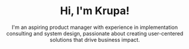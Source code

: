 ---
title: "Hi, I'm Krupa!"
subtitle: "I'm an aspiring product manager with experience in implementation consulting and system design, passionate about creating user-centered solutions that drive business impact."
image: "/assets/images/profile.jpg"
image_alt: "Krupa Patel"
connect_url: "https://www.linkedin.com/in/krupa-b-patel/"
contact_email: "krupa.b.patel@outlook.com"
---